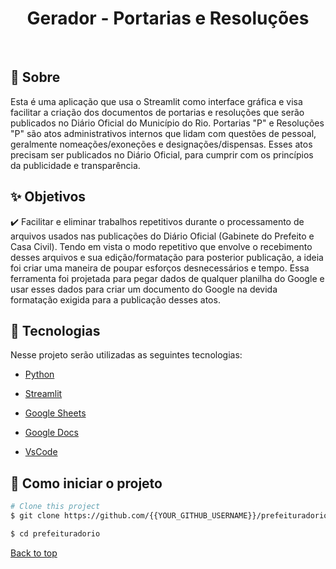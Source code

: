 <h1 align="center">Gerador - Portarias e Resoluções</h1>
<br>

## :dart: Sobre ##

Esta é uma aplicação que usa o Streamlit como interface gráfica e visa facilitar a criação dos documentos de portarias e resoluções que serão publicados no Diário Oficial do Município do Rio.
Portarias "P" e Resoluções "P" são atos administrativos internos que lidam com questões de pessoal, geralmente nomeações/exoneções e designações/dispensas. Esses atos precisam ser publicados no Diário Oficial, para cumprir com os princípios da publicidade e transparência. 

## :sparkles: Objetivos ##

:heavy_check_mark: Facilitar e eliminar trabalhos repetitivos durante o processamento de arquivos usados nas publicações do Diário Oficial (Gabinete do Prefeito e Casa Civil). Tendo em vista o modo repetitivo que envolve o recebimento desses arquivos e sua edição/formatação para posterior publicação, a ideia foi criar uma maneira de poupar esforços desnecessários e tempo. Essa ferramenta foi projetada para pegar dados de qualquer planilha do Google e usar esses dados para criar um documento do Google na devida formatação exigida para a publicação desses atos. 

## :rocket: Tecnologias ##

Nesse projeto serão utilizadas as seguintes tecnologias:

- [Python](https://docs.python.org/3/)

- [Streamlit](https://streamlit.io/)

- [Google Sheets](https://docs.google.com/spreadsheets/u/0/)

- [Google Docs](https://docs.google.com/document/u/0/?hl=pt-BR)

- [VsCode](https://code.visualstudio.com/)

## :checkered_flag: Como iniciar o projeto ##

```bash
# Clone this project
$ git clone https://github.com/{{YOUR_GITHUB_USERNAME}}/prefeituradorio

$ cd prefeituradorio
```


<a href="#top">Back to top</a>

